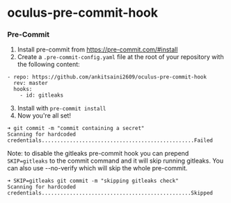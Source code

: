 # oculus-pre-commit-hook

### Pre-Commit
1. Install pre-commit from https://pre-commit.com/#install
2. Create a `.pre-commit-config.yaml` file at the root of your repository with the following content:
```
- repo: https://github.com/ankitsaini2609/oculus-pre-commit-hook
  rev: master
  hooks:
    - id: gitleaks
```
3. Install with `pre-commit install`
4. Now you're all set!
```
➜ git commit -m "commit containing a secret"
Scanning for hardcoded credentials.................................................Failed
```
Note: to disable the gitleaks pre-commit hook you can prepend `SKIP=gitleaks` to the commit command
and it will skip running gitleaks. You can also use --no-verify which will skip the whole pre-commit.
```
➜ SKIP=gitleaks git commit -m "skipping gitleaks check"
Scanning for hardcoded credentials................................................Skipped
```
